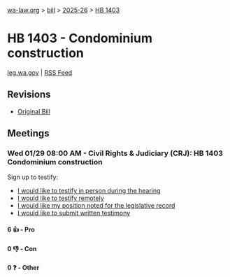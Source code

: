 [wa-law.org](/) > [bill](/bill/) > [2025-26](/bill/2025-26/) > [HB 1403](/bill/2025-26/hb/1403/)

# HB 1403 - Condominium construction
[leg.wa.gov](https://app.leg.wa.gov/billsummary?BillNumber=1403&Year=2025&Initiative=false) | [RSS Feed](./rss.xml)

## Revisions
* [Original Bill](1/)

## Meetings
### Wed 01/29 08:00 AM - Civil Rights & Judiciary (CRJ): HB 1403 Condominium construction
Sign up to testify:
* [I would like to testify in person during the hearing](https://app.leg.wa.gov/csi/Testifier/Add?chamber=House&mId=32615&aId=162234&caId=25115&tId=1)
* [I would like to testify remotely](https://app.leg.wa.gov/csi/Testifier/Add?chamber=House&mId=32615&aId=162234&caId=25115&tId=2)
* [I would like my position noted for the legislative record](https://app.leg.wa.gov/csi/Testifier/Add?chamber=House&mId=32615&aId=162234&caId=25115&tId=3)
* [I would like to submit written testimony](https://app.leg.wa.gov/csi/Testifier/Add?chamber=House&mId=32615&aId=162234&caId=25115&tId=4)

#### 6 👍 - Pro

#### 0 👎 - Con

#### 0 ❓ - Other
